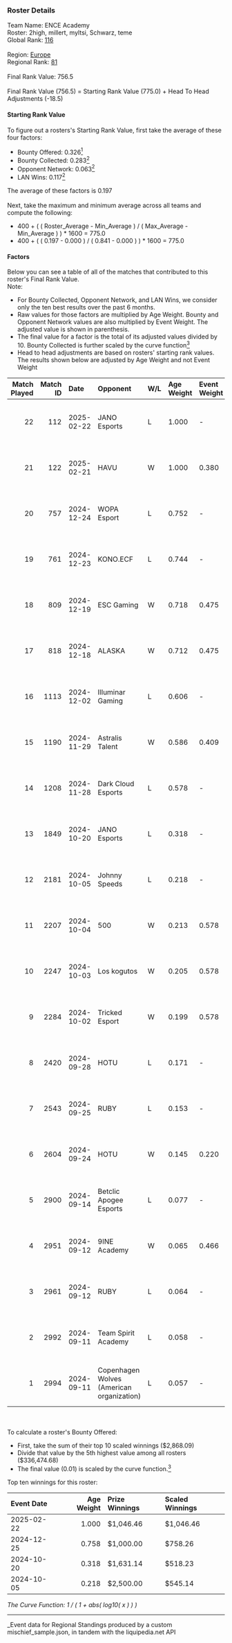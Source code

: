 ### Roster Details<br />
Team Name: ENCE Academy<br />
Roster: 2high, millert, myltsi, Schwarz, teme<br />
Global Rank: [116](../../standings_global_2025_03_01.md)<br />
<br />
Region: [Europe]( ../../standings_europe_2025_03_01.md)<br />
Regional Rank: [81]( ../../standings_europe_2025_03_01.md)<br />
<br />
Final Rank Value:  756.5<br />
<br />
Final Rank Value (756.5) = Starting Rank Value (775.0) + Head To Head Adjustments (-18.5)<br />

#### Starting Rank Value<br />
To figure out a rosters's Starting Rank Value, first take the average of these four factors:<br />
- Bounty Offered: 0.326[<sup>1</sup>](#table2)
- Bounty Collected: 0.283[<sup>2</sup>](#table1)
- Opponent Network: 0.063[<sup>2</sup>](#table1)
- LAN Wins: 0.117[<sup>2</sup>](#table1)

The average of these factors is 0.197<br />
<br />
Next, take the maximum and minimum average across all teams and compute the following:<br />
- 400 + ( ( Roster_Average - Min_Average ) / ( Max_Average - Min_Average ) ) * 1600 = 775.0
- 400 + ( ( 0.197 - 0.000 ) / ( 0.841 - 0.000 ) ) * 1600 = 775.0


#### Factors<br />
Below you can see a table of all of the matches that contributed to this roster's Final Rank Value.<br />
Note:<br />

- For Bounty Collected, Opponent Network, and LAN Wins, we consider only the ten best results over the past 6 months.
- Raw values for those factors are multiplied by Age Weight. Bounty and Opponent Network values are also multiplied by Event Weight. The adjusted value is shown in parenthesis.
- The final value for a factor is the total of its adjusted values divided by 10. Bounty Collected is further scaled by the curve function[<sup>3</sup>](#curveFunction)
- Head to head adjustments are based on rosters' starting rank values. The results shown below are adjusted by Age Weight and not Event Weight
<span id="table1"></span><br />


| Match Played | Match ID | Date       | Opponent                                  | W/L | Age Weight | Event Weight | Bounty Collected | Opponent Network | LAN Wins  | H2H Adj. | Roster                                |
| -: | -: | :- | :- | :- | :- | :- | :- | :- | :- | -: | :- |
|           22 |      112 | 2025-02-22 | JANO Esports                              | L   | 1.000      | -            | -                | -                | -         |   -11.04 | 2high, millert, myltsi, Schwarz, teme |
|           21 |      122 | 2025-02-21 | HAVU                                      | W   | 1.000      | 0.380        | 0.002 (0.001)    | 0.000 (0.000)    | 1 (1.000) |     6.44 | 2high, millert, myltsi, Schwarz, teme |
|           20 |      757 | 2024-12-24 | WOPA Esport                               | L   | 0.752      | -            | -                | -                | -         |   -10.13 | 2high, millert, myltsi, Schwarz, teme |
|           19 |      761 | 2024-12-23 | KONO.ECF                                  | L   | 0.744      | -            | -                | -                | -         |   -12.16 | 2high, millert, myltsi, Schwarz, teme |
|           18 |      809 | 2024-12-19 | ESC Gaming                                | W   | 0.718      | 0.475        | 0.000 (0.000)    | 0.207 (0.070)    | 0 (0.000) |     5.29 | 2high, millert, myltsi, Schwarz, teme |
|           17 |      818 | 2024-12-18 | ALASKA                                    | W   | 0.712      | 0.475        | 0.030 (0.010)    | 0.626 (0.212)    | 0 (0.000) |    17.44 | 2high, millert, myltsi, Schwarz, teme |
|           16 |     1113 | 2024-12-02 | Illuminar Gaming                          | L   | 0.606      | -            | -                | -                | -         |    -9.72 | 2high, millert, myltsi, Schwarz, teme |
|           15 |     1190 | 2024-11-29 | Astralis Talent                           | W   | 0.586      | 0.409        | 0.002 (0.001)    | 0.388 (0.093)    | 0 (0.000) |     7.95 | 2high, millert, myltsi, Schwarz, teme |
|           14 |     1208 | 2024-11-28 | Dark Cloud Esports                        | L   | 0.578      | -            | -                | -                | -         |    -9.92 | 2high, millert, myltsi, Schwarz, teme |
|           13 |     1849 | 2024-10-20 | JANO Esports                              | L   | 0.318      | -            | -                | -                | -         |    -3.90 | 2high, millert, myltsi, Schwarz, teme |
|           12 |     2181 | 2024-10-05 | Johnny Speeds                             | L   | 0.218      | -            | -                | -                | -         |    -2.36 | 2high, millert, myltsi, Schwarz, teme |
|           11 |     2207 | 2024-10-04 | 500                                       | W   | 0.213      | 0.578        | 0.086 (0.011)    | 1.000 (0.123)    | 0 (0.000) |     5.76 | 2high, millert, myltsi, Schwarz, teme |
|           10 |     2247 | 2024-10-03 | Los kogutos                               | W   | 0.205      | 0.578        | 0.027 (0.003)    | 0.387 (0.046)    | 0 (0.000) |     4.50 | 2high, millert, myltsi, Schwarz, teme |
|            9 |     2284 | 2024-10-02 | Tricked Esport                            | W   | 0.199      | 0.578        | 0.033 (0.004)    | 0.673 (0.077)    | 0 (0.000) |     3.87 | 2high, millert, myltsi, Schwarz, teme |
|            8 |     2420 | 2024-09-28 | HOTU                                      | L   | 0.171      | -            | -                | -                | -         |    -3.39 | 2high, millert, myltsi, Schwarz, teme |
|            7 |     2543 | 2024-09-25 | RUBY                                      | L   | 0.153      | -            | -                | -                | -         |    -3.89 | 2high, millert, myltsi, Schwarz, teme |
|            6 |     2604 | 2024-09-24 | HOTU                                      | W   | 0.145      | 0.220        | 0.000 (0.000)    | 0.217 (0.007)    | 0 (0.000) |     1.68 | 2high, millert, myltsi, Schwarz, teme |
|            5 |     2900 | 2024-09-14 | Betclic Apogee Esports                    | L   | 0.077      | -            | -                | -                | -         |    -1.53 | 2high, millert, myltsi, Schwarz, teme |
|            4 |     2951 | 2024-09-12 | 9INE Academy                              | W   | 0.065      | 0.466        | 0.000 (0.000)    | 0.000 (0.000)    | 0 (0.000) |     0.23 | 2high, millert, myltsi, Schwarz, teme |
|            3 |     2961 | 2024-09-12 | RUBY                                      | L   | 0.064      | -            | -                | -                | -         |    -1.63 | 2high, millert, myltsi, Schwarz, teme |
|            2 |     2992 | 2024-09-11 | Team Spirit Academy                       | L   | 0.058      | -            | -                | -                | -         |    -0.52 | 2high, millert, myltsi, Schwarz, teme |
|            1 |     2994 | 2024-09-11 | Copenhagen Wolves (American organization) | L   | 0.057      | -            | -                | -                | -         |    -1.45 | 2high, millert, myltsi, Schwarz, teme |

<br />
<span id="table2"></span><br />
To calculate a roster's Bounty Offered:<br />

- First, take the sum of their top 10 scaled winnings ($2,868.09)
- Divide that value by the 5th highest value among all rosters ($336,474.68)
- The final value (0.01) is scaled by the curve function.[<sup>3</sup>](#curveFunction)

Top ten winnings for this roster:<br />

| Event Date | Age Weight | Prize Winnings | Scaled Winnings |
| :- | -: | :- | :- |
| 2025-02-22 |      1.000 | $1,046.46      | $1,046.46       |
| 2024-12-25 |      0.758 | $1,000.00      | $758.26         |
| 2024-10-20 |      0.318 | $1,631.14      | $518.23         |
| 2024-10-05 |      0.218 | $2,500.00      | $545.14         |


<span id="curveFunction"></span>_The Curve Function: 1 / ( 1 + abs( log10( x ) ) )_<br />

---
_Event data for Regional Standings produced by a custom mischief_sample.json, in tandem with the liquipedia.net API<br />
